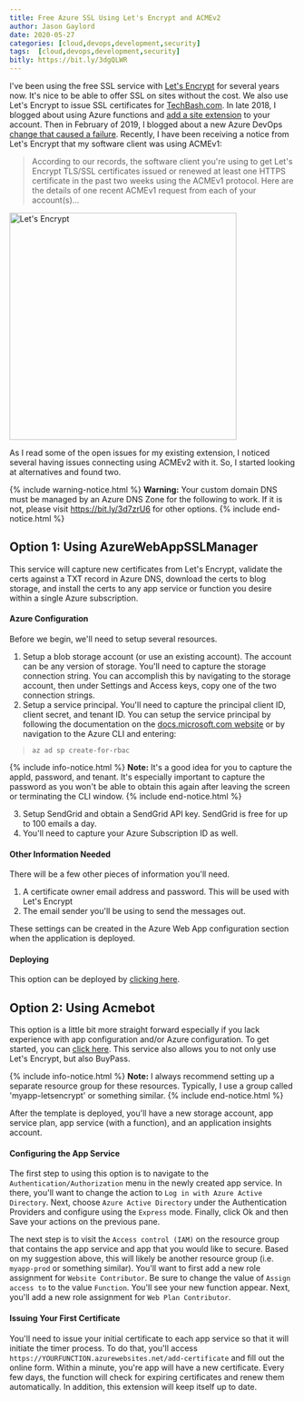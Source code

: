 ```yaml
---
title: Free Azure SSL Using Let's Encrypt and ACMEv2
author: Jason Gaylord
date: 2020-05-27
categories: [cloud,devops,development,security]
tags:  [cloud,devops,development,security]
bitly: https://bit.ly/3dgQLWR
---
```


I've been using the free SSL service with [Let's Encrypt](https://jasong.us/2pX9nUA) for several years now. It's nice to be able to offer SSL on sites without the cost. We also use Let's Encrypt to issue SSL certificates for [TechBash.com](https://jasong.us/tb). In late 2018, I blogged about using Azure functions and [add a site extension](https://bit.ly/2ZBHggD) to your account. Then in February of 2019, I blogged about a new Azure DevOps [change that caused a failure](https://bit.ly/2X1IJLt). Recently, I have been receiving a notice from Let's Encrypt that my software client was using ACMEv1:

> According to our records, the software client you're using to get Let's Encrypt TLS/SSL certificates issued or renewed at least one HTTPS certificate in the past two weeks using the ACMEv1 protocol. Here are the details of one recent ACMEv1 request from each of your account(s)...

<a href="https://cdn.jasongaylord.com/images/2020/05/27/lets-encrypt.jpg"><img src="https://cdn.jasongaylord.com/images/2020/05/27/lets-encrypt.jpg" alt="Let's Encrypt" style="width:400px;" /></a>

As I read some of the open issues for my existing extension, I noticed several having issues connecting using ACMEv2 with it. So, I started looking at alternatives and found two.

{% include warning-notice.html %}
<strong>Warning:</strong> Your custom domain DNS must be managed by an Azure DNS Zone for the following to work. If it is not, please visit <a href="https://bit.ly/3d7zrU6">https://bit.ly/3d7zrU6</a> for other options.
{% include end-notice.html %}

## Option 1: Using AzureWebAppSSLManager
This service will capture new certificates from Let's Encrypt, validate the certs against a TXT record in Azure DNS, download the certs to blog storage, and install the certs to any app service or function you desire within a single Azure subscription.

#### Azure Configuration
Before we begin, we'll need to setup several resources. 

1. Setup a blob storage account (or use an existing account). The account can be any version of storage. You'll need to capture the storage connection string. You can accomplish this by navigating to the storage account, then under Settings and Access keys, copy one of the two connection strings.
2. Setup a service principal. You'll need to capture the principal client ID, client secret, and tenant ID. You can setup the service principal by following the documentation on the [docs.microsoft.com website](https://jasong.us/2NOFBuy) or by navigation to the Azure CLI and entering:

> ```
> az ad sp create-for-rbac
> ```

{% include info-notice.html %}
<strong>Note:</strong> It's a good idea for you to capture the appId, password, and tenant. It's especially important to capture the password as you won't be able to obtain this again after leaving the screen or terminating the CLI window.
{% include end-notice.html %}

3. Setup SendGrid and obtain a SendGrid API key. SendGrid is free for up to 100 emails a day. 
4. You'll need to capture your Azure Subscription ID as well.

#### Other Information Needed
There will be a few other pieces of information you'll need.

1. A certificate owner email address and password. This will be used with Let's Encrypt
2. The email sender you'll be using to send the messages out.

These settings can be created in the Azure Web App configuration section when the application is deployed.

#### Deploying
This option can be deployed by [clicking here](https://portal.azure.com/#create/Microsoft.Template/uri/https%3A%2F%2Fraw.githubusercontent.com%2Fn3wt0n%2FAzureWebAppSSLManager%2Fmaster%2FARM%2520Template%2Ftemplate.json). 

## Option 2: Using Acmebot
This option is a little bit more straight forward especially if you lack experience with app configuration and/or Azure configuration. To get started, you can [click here](https://portal.azure.com/#create/Microsoft.Template/uri/https%3A%2F%2Fraw.githubusercontent.com%2Fshibayan%2Fappservice-acmebot%2Fmaster%2Fazuredeploy.json). This service also allows you to not only use Let's Encrypt, but also BuyPass. 

{% include info-notice.html %}
<strong>Note:</strong> I always recommend setting up a separate resource group for these resources. Typically, I use a group called 'myapp-letsencrypt' or something similar.
{% include end-notice.html %}

After the template is deployed, you'll have a new storage account, app service plan, app service (with a function), and an application insights account. 

#### Configuring the App Service
The first step to using this option is to navigate to the `Authentication/Authorization` menu in the newly created app service. In there, you'll want to change the action to `Log in with Azure Active Directory`. Next, choose `Azure Active Directory` under the Authentication Providers and configure using the `Express` mode. Finally, click Ok and then Save your actions on the previous pane. 

The next step is to visit the `Access control (IAM)` on the resource group that contains the app service and app that you would like to secure. Based on my suggestion above, this will likely be another resource group (i.e. `myapp-prod` or something similar). You'll want to first add a new role assignment for `Website Contributor`. Be sure to change the value of `Assign access to` to the value `Function`. You'll see your new function appear. Next, you'll add a new role assignment for `Web Plan Contributor`. 

#### Issuing Your First Certificate
You'll need to issue your initial certificate to each app service so that it will initiate the timer process. To do that, you'll access `https://YOURFUNCTION.azurewebsites.net/add-certificate` and fill out the online form. Within a minute, you're app will have a new certificate. Every few days, the function will check for expiring certificates and renew them automatically. In addition, this extension will keep itself up to date.